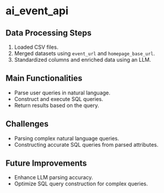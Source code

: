 # ai_event_api

## Data Processing Steps
1. Loaded CSV files.
2. Merged datasets using `event_url` and `homepage_base_url`.
3. Standardized columns and enriched data using an LLM.

## Main Functionalities
- Parse user queries in natural language.
- Construct and execute SQL queries.
- Return results based on the query.

## Challenges
- Parsing complex natural language queries.
- Constructing accurate SQL queries from parsed attributes.

## Future Improvements
- Enhance LLM parsing accuracy.
- Optimize SQL query construction for complex queries.

